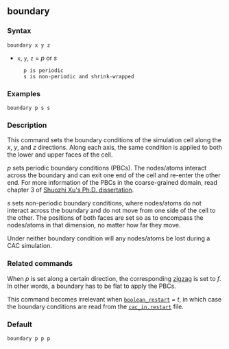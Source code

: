 ## boundary

### Syntax

	boundary x y z

* `x`, `y`, `z` = _p_ or _s_

		p is periodic
		s is non-periodic and shrink-wrapped

### Examples

	boundary p s s

### Description

This command sets the boundary conditions of the simulation cell along the _x_, _y_, and _z_ directions. Along each axis, the same condition is applied to both the lower and upper faces of the cell.

_p_ sets periodic boundary conditions (PBCs). The nodes/atoms interact across the boundary and can exit one end of the cell and re-enter the other end. For more information of the PBCs in the coarse-grained domain, read chapter 3 of [Shuozhi Xu's Ph.D. dissertation](https://smartech.gatech.edu/handle/1853/56314).

_s_ sets non-periodic boundary conditions, where nodes/atoms do not interact across the boundary and do not move from one side of the cell to the other. The positions of both faces are set so as to encompass the nodes/atoms in that dimension, no matter how far they move.

Under neither boundary condition will any nodes/atoms be lost during a CAC simulation.

### Related commands

When _p_ is set along a certain direction, the corresponding [zigzag](zigzag.md) is set to _f_. In other words, a boundary has to be flat to apply the PBCs.

This command becomes irrelevant when [`boolean_restart`](restart.md) = _t_, in which case the boundary conditions are read from the [`cac_in.restart`](../chapter) file.

### Default

	boundary p p p